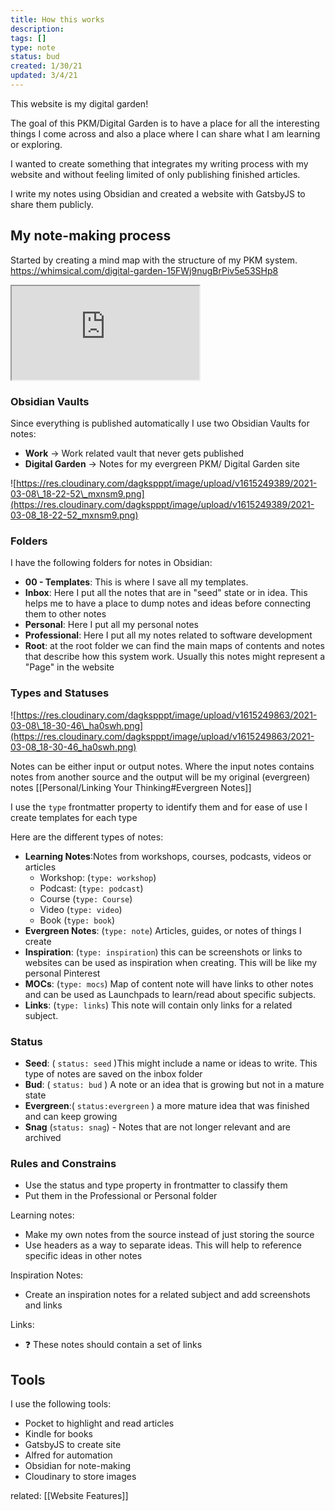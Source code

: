 ```yaml
---
title: How this works
description:
tags: []
type: note
status: bud
created: 1/30/21
updated: 3/4/21
---
```


This website is my digital garden! 

The goal of this PKM/Digital Garden is to have a place for all the interesting things I come across and also a place where I can share what I am learning or exploring.

I wanted to create something that integrates my writing process with my website and without feeling limited of only publishing finished articles.

I write my notes using Obsidian and created a website with GatsbyJS to share them publicly.

## My note-making process

Started by creating a mind map with the structure of my PKM system.  https://whimsical.com/digital-garden-15FWj9nugBrPiv5e53SHp8

<iframe src="https://whimsical.com/digital-garden-15FWj9nugBrPiv5e53SHp8@2Ux7TurymN39FY8A9s57"></iframe>

### Obsidian Vaults 


Since everything is published automatically I use two Obsidian Vaults for notes:
  - **Work** -> Work related  vault that never gets published
  - **Digital Garden** -> Notes for my evergreen PKM/ Digital Garden site
  
![https://res.cloudinary.com/dagkspppt/image/upload/v1615249389/2021-03-08\_18-22-52\_mxnsm9.png](https://res.cloudinary.com/dagkspppt/image/upload/v1615249389/2021-03-08_18-22-52_mxnsm9.png)

###  Folders

I have the following folders for notes in Obsidian:
- **00 - Templates**: This is where I save all my templates. 
- **Inbox**: Here I put all the notes that are in "seed" state or in idea. This helps me to have a place to dump notes and ideas before connecting them to other notes
- **Personal**: Here I put all my personal notes
- **Professional**: Here I put all my notes related to software development
- **Root**: at the root folder we can find the main maps of contents and notes that describe how this system work. Usually this notes might represent a "Page" in the website

### Types and Statuses

![https://res.cloudinary.com/dagkspppt/image/upload/v1615249863/2021-03-08\_18-30-46\_ha0swh.png](https://res.cloudinary.com/dagkspppt/image/upload/v1615249863/2021-03-08_18-30-46_ha0swh.png)

Notes can be either input or output notes. Where the input notes contains notes from another source and the output will be my original (evergreen) notes [[Personal/Linking Your Thinking#Evergreen Notes]]

I use the `type` frontmatter property to identify them and for ease of use I create templates for each type

Here are the different types of notes:

- **Learning Notes**:Notes from workshops, courses, podcasts, videos or articles
	- Workshop:  (`type: workshop`)
	- Podcast:  (`type: podcast`)
	- Course (`type: Course`)
	- Video (`type: video`)
	- Book (`type: book`)
- **Evergreen Notes**:  (`type: note`) Articles, guides, or notes of things I create
- **Inspiration**:  (`type: inspiration`)  this can be screenshots or links to websites can be used as inspiration when creating. This will be like my personal Pinterest
- **MOCs**:  (`type: mocs`) Map of content note will have links to other notes and can be used as Launchpads to learn/read about specific subjects.
- **Links**:  (`type: links`)  This note will contain only links for a related subject.

### Status
- **Seed**: ( `status: seed` )This might include a name or ideas to write. This type of notes are saved on the inbox folder
- **Bud**: ( `status: bud` ) A note or an idea that is growing but not in a mature state
- **Evergreen**:( `status:evergreen` ) a more mature idea that was finished and can keep growing
- **Snag** (`status: snag`) - Notes that are not longer relevant and are archived


###  Rules and Constrains
- Use the status and type property in frontmatter to classify them
- Put them in the Professional or Personal folder

Learning notes:
- Make my own notes from the source instead of just storing the source
- Use headers as a way to separate ideas. This will help to reference specific ideas in other notes

Inspiration Notes:
- Create an inspiration notes for a related subject and add screenshots and links

Links:
- ❓ These notes should contain a set of links

## Tools
I use the following tools:
- Pocket to highlight and read articles
- Kindle for books
- GatsbyJS to create site
- Alfred for automation
- Obsidian for note-making
- Cloudinary to store images

related: [[Website Features]]
